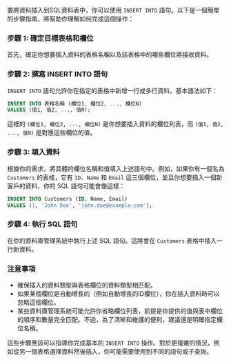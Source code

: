 要將資料插入到SQL資料表中，你可以使用 `INSERT INTO` 語句。以下是一個簡單的步驟指南，將幫助你理解如何完成這個操作：

### 步驟 1: 確定目標表格和欄位

首先，確定你想要插入資料的表格名稱以及該表格中的哪些欄位將接收資料。

### 步驟 2: 撰寫 INSERT INTO 語句

`INSERT INTO` 語句允許你在指定的表格中新增一行或多行資料。基本語法如下：

```sql
INSERT INTO 表格名稱 (欄位1, 欄位2, ..., 欄位N)
VALUES (值1, 值2, ..., 值N);
```

這裡的 `(欄位1, 欄位2, ..., 欄位N)` 是你想要插入資料的欄位列表，而 `(值1, 值2, ..., 值N)` 是對應這些欄位的值。

### 步驟 3: 填入資料

根據你的需求，將具體的欄位名稱和值填入上述語句中。例如，如果你有一個名為 `Customers` 的表格，它有 `ID`、`Name` 和 `Email` 這三個欄位，並且你想要插入一個新客戶的資料，你的 SQL 語句可能會像這樣：

```sql
INSERT INTO Customers (ID, Name, Email)
VALUES (1, 'John Doe', 'john.doe@example.com');
```

### 步驟 4: 執行 SQL 語句

在你的資料庫管理系統中執行上述 SQL 語句。這將會在 `Customers` 表格中插入一行新資料。

### 注意事項

- 確保插入的資料類型與表格欄位的資料類型相匹配。
- 如果某個欄位是自動增長的（例如自動增長的ID欄位），你在插入資料時可以忽略這個欄位。
- 某些資料庫管理系統可能允許你省略欄位列表，前提是你提供的值與表中欄位的順序和數量完全匹配。不過，為了清晰和維護的便利，建議還是明確指定欄位名稱。

這些步驟應該可以指導你完成基本的 `INSERT INTO` 操作。對於更複雜的情況，例如從另一個表格選擇資料然後插入，你可能需要使用到不同的語句或子查詢。